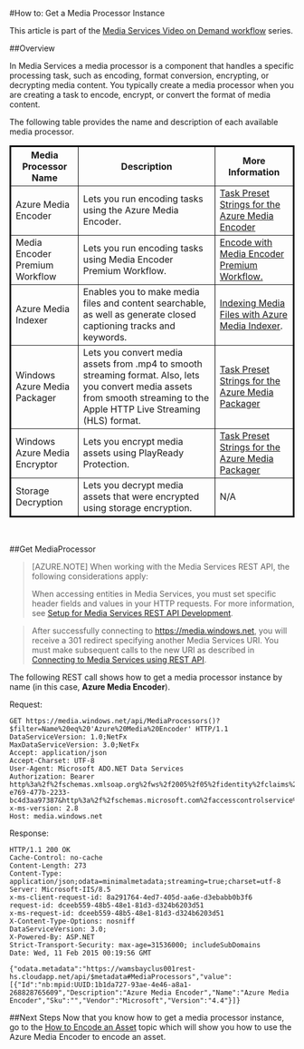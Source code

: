 <properties 
	pageTitle="How to Create a Media Processor - Azure" 
	description="Learn how to create a media processor component to encode, convert format, encrypt, or decrypt media content for Azure Media Services." 
	services="media-services" 
	documentationCenter="" 
	authors="Juliako" 
	manager="dwrede" 
	editor=""/>

<tags 
	ms.service="media-services" 
	ms.workload="media" 
	ms.tgt_pltfrm="na" 
	ms.devlang="na" 
	ms.topic="article" 
	ms.date="02/10/2015" 
	ms.author="juliako"/>


#How to: Get a Media Processor Instance

This article is part of the [Media Services Video on Demand workflow](media-services-video-on-demand-workflow.md) series. 


##Overview

In Media Services a media processor is a component that handles a specific processing task, such as encoding, format conversion, encrypting, or decrypting media content. You typically create a media processor when you are creating a task to encode, encrypt, or convert the format of media content.

The following table provides the name and description of each available media processor.

<table border="2" cellspacing="0" cellpadding="5" style="border: 2px solid #000000;">
  <thead>
    <tr>
       <th>Media Processor Name</th>
       <th>Description</th>
	<th>More Information</th>
    </tr>
  </thead>
  <tbody>
    <tr>
       <td>Azure Media Encoder</td>
       <td>Lets you run encoding tasks using the Azure Media Encoder.</td>
       <td><a href="http://msdn.microsoft.com/library/jj129582.aspx"> Task Preset Strings for the Azure Media Encoder</a></td>
    </tr>
    <tr>
       <td>Media Encoder Premium Workflow</td>
       <td>Lets you run encoding tasks using Media Encoder Premium Workflow.</td>
       <td><a href="http://azure.microsoft.com/documentation/articles/media-services-encode-with-premium-workflow/">Encode with Media Encoder Premium Workflow.</a></td>
    </tr>    
	<tr>
        <td>Azure Media Indexer</td>
        <td>Enables you to make media files and content searchable, as well as generate closed captioning tracks and keywords.</td>
		<td><a href="http://azure.microsoft.com/documentation/articles/media-services-index-content/">Indexing Media Files with Azure Media Indexer</a>.</td>
    </tr>
    <tr>
        <td>Windows Azure Media Packager</td>
        <td>Lets you convert media assets from .mp4 to smooth streaming format. Also, lets you convert media assets from smooth streaming to the Apple HTTP Live Streaming (HLS) format.</td>
		<td><a href="http://msdn.microsoft.com/library/hh973635.aspx">Task Preset Strings for the Azure Media Packager</a></td>
    </tr>
    <tr>
        <td>Windows Azure Media Encryptor</td>
        <td>Lets you encrypt media assets using PlayReady Protection.</td>
        <td><a href="http://msdn.microsoft.com/library/hh973610.aspx">Task Preset Strings for the Azure Media Packager</a></td>
    </tr>
    <tr>
        <td>Storage Decryption</td>
        <td>Lets you decrypt media assets that were encrypted using storage encryption.</td>
		<td>N/A</td>
    </tr>  </tbody>
</table>

<br />

##Get MediaProcessor

>[AZURE.NOTE] When working with the Media Services REST API, the following considerations apply:
>
>When accessing entities in Media Services, you must set specific header fields and values in your HTTP requests. For more information, see [Setup for Media Services REST API Development](media-services-rest-how-to-use.md).

>After successfully connecting to https://media.windows.net, you will receive a 301 redirect specifying another Media Services URI. You must make subsequent calls to the new URI as described in [Connecting to Media Services using REST API](media-services-rest-connect_programmatically.md). 



The following REST call shows how to get a media processor instance by name (in this case, **Azure Media Encoder**). 

	
Request:

	GET https://media.windows.net/api/MediaProcessors()?$filter=Name%20eq%20'Azure%20Media%20Encoder' HTTP/1.1
	DataServiceVersion: 1.0;NetFx
	MaxDataServiceVersion: 3.0;NetFx
	Accept: application/json
	Accept-Charset: UTF-8
	User-Agent: Microsoft ADO.NET Data Services
	Authorization: Bearer http%3a%2f%2fschemas.xmlsoap.org%2fws%2f2005%2f05%2fidentity%2fclaims%2fnameidentifier=juliakoams1&urn%3aSubscriptionId=zbbef702-e769-477b-2233-bc4d3aa97387&http%3a%2f%2fschemas.microsoft.com%2faccesscontrolservice%2f2010%2f07%2fclaims%2fidentityprovider=https%3a%2f%2fwamsprodglobal001acs.accesscontrol.windows.net%2f&Audience=urn%3aWindowsAzureMediaServices&ExpiresOn=1423635565&Issuer=https%3a%2f%2fwamsprodglobal001acs.accesscontrol.windows.net%2f&HMACSHA256=6zwXEn7YJzVJbVCNpqDUjBLuE5iUwsdJbWvJNvpY3%2b8%3d
	x-ms-version: 2.8
	Host: media.windows.net
	
Response:
	
	HTTP/1.1 200 OK
	Cache-Control: no-cache
	Content-Length: 273
	Content-Type: application/json;odata=minimalmetadata;streaming=true;charset=utf-8
	Server: Microsoft-IIS/8.5
	x-ms-client-request-id: 8a291764-4ed7-405d-aa6e-d3ebabb0b3f6
	request-id: dceeb559-48b5-48e1-81d3-d324b6203d51
	x-ms-request-id: dceeb559-48b5-48e1-81d3-d324b6203d51
	X-Content-Type-Options: nosniff
	DataServiceVersion: 3.0;
	X-Powered-By: ASP.NET
	Strict-Transport-Security: max-age=31536000; includeSubDomains
	Date: Wed, 11 Feb 2015 00:19:56 GMT
	
	{"odata.metadata":"https://wamsbayclus001rest-hs.cloudapp.net/api/$metadata#MediaProcessors","value":[{"Id":"nb:mpid:UUID:1b1da727-93ae-4e46-a8a1-268828765609","Description":"Azure Media Encoder","Name":"Azure Media Encoder","Sku":"","Vendor":"Microsoft","Version":"4.4"}]}


##Next Steps
Now that you know how to get a media processor instance, go to the [How to Encode an Asset][] topic which will show you how to use the Azure Media Encoder to encode an asset.

[How to Encode an Asset]: media-services-rest-encode-asset.md
[Task Preset Strings for the Azure Media Encoder]: http://msdn.microsoft.com/library/jj129582.aspx
[How to: Connect to Media Services Programmatically]: ../media-services-rest-connect_programmatically/